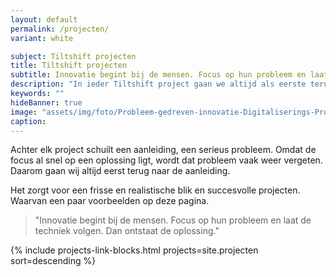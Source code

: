 ```yaml
---
layout: default
permalink: /projecten/
variant: white

subject: Tiltshift projecten
title: Tiltshift projecten
subtitle: Innovatie begint bij de mensen. Focus op hun probleem en laat de techniek volgen. Dan ontstaat de oplossing.
description: "In ieder Tiltshift project gaan we altijd als eerste terug naar de aanleiding."
keywords: ""
hideBanner: true
image: "assets/img/foto/Probleem-gedreven-innovatie-Digitaliserings-Projecten.jpg"
caption:
---
```

Achter elk project schuilt een aanleiding, een serieus probleem. Omdat de focus al snel op een oplossing ligt, wordt dat probleem vaak weer vergeten. Daarom gaan wij altijd eerst terug naar de aanleiding. 

Het zorgt voor een frisse en realistische blik en succesvolle projecten. Waarvan een paar voorbeelden op deze pagina.

> "Innovatie begint bij de mensen. Focus op hun probleem en laat de techniek volgen. Dan ontstaat de oplossing."

{% include projects-link-blocks.html projects=site.projecten sort=descending %}

